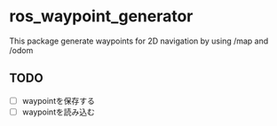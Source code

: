 # ros_waypoint_generator
This package generate waypoints for 2D navigation by using /map and /odom

## TODO
- [ ] waypointを保存する
- [ ] waypointを読み込む
